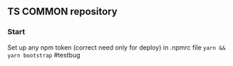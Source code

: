 ## TS COMMON repository

### Start
Set up any npm token (correct need only for deploy) in .npmrc file
`yarn && yarn bootstrap`
#testbug
